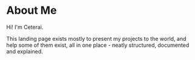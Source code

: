 # About Me

Hi! I'm Ceterai.

This landing page exists mostly to present my projects to the world, and help some of them exist, all in one place - neatly structured, documented and explained.
